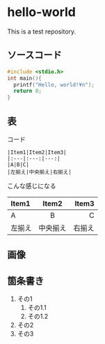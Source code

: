 # hello-world

This is a test repository.

## ソースコード
````c
#include <stdio.h>
int main(){
  printf("Hello, world!¥n");
  return 0;
}
````

## 表
コード  
````GFM
|Item1|Item2|Item3|
|:---|:---:|---:|
|A|B|C|
|左揃え|中央揃え|右揃え|
````
こんな感じになる

|Item1|Item2|Item3|
|:---|:---:|---:|
|A|B|C|
|左揃え|中央揃え|右揃え|

## 画像


## 箇条書き
1. その1
    1. その1.1
    2. その1.2
1. その2
1. その3

